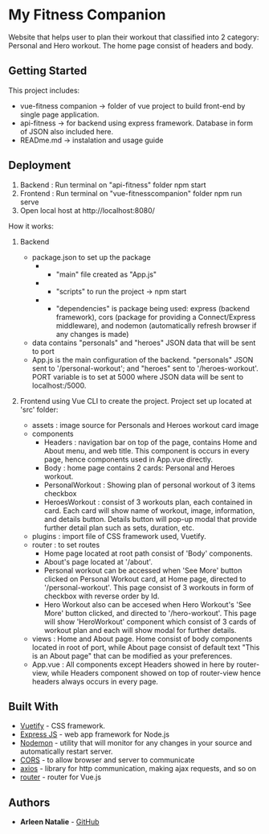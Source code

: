 # My Fitness Companion

Website that helps user to plan their workout that classified into 2 category: Personal and Hero workout. The home page consist of headers and body.

## Getting Started

This project includes:
* vue-fitness companion -> folder of vue project to build front-end by single page application.
* api-fitness -> for backend using express framework. Database in form of JSON also included here.
* READme.md -> instalation and usage guide

## Deployment

1. Backend : Run terminal on "api-fitness" folder
    npm start
2. Frontend : Run terminal on "vue-fitnesscompanion" folder
    npm run serve
3. Open local host at http://localhost:8080/

How it works:
1. Backend
    * package.json to set up the package
        * * "main" file created as "App.js"
        * * "scripts" to run the project -> npm start
        * * "dependencies" is package being used: express (backend framework), cors (package for providing a Connect/Express middleware), and nodemon (automatically refresh browser if any changes is made)
    * data contains "personals" and "heroes" JSON data that will be sent to port
    * App.js is the main configuration of the backend. "personals" JSON sent to '/personal-workout'; and "heroes" sent to '/heroes-workout'. PORT variable is to set at 5000 where JSON data will be sent to localhost:/5000.

2. Frontend using Vue CLI to create the project.
    Project set up located at 'src' folder:
    * assets : image source for Personals and Heroes workout card image
    * components
        - Headers : navigation bar on top of the page, contains Home and About menu, and web title. This component is occurs in every page, hence components used in App.vue directly.
        - Body : home page contains 2 cards: Personal and Heroes workout.
        - PersonalWorkout : Showing plan of personal workout of 3 items checkbox
        - HeroesWorkout : consist of 3 workouts plan, each contained in card. Each card will show name of workout, image, information, and details button. Details button will pop-up modal that provide further detail plan such as sets, duration, etc.
    * plugins : import file of CSS framework used, Vuetify.
    * router : to set routes
        - Home page located at root path consist of 'Body' components.
        - About's page located at '/about'.
        - Personal workout can be accessed when 'See More' button clicked on Personal Workout card, at Home page, directed to '/personal-workout'. This page consist of 3 workouts in form of checkbox with reverse order by Id.
        - Hero Workout also can be accesed when Hero Workout's 'See More' button clicked, and directed to '/hero-workout'. This page will show 'HeroWorkout' component which consist of 3 cards of workout plan and each will show modal for further details.
    * views : Home and About page. Home consist of body components located in root of port, while About page consist of default text "This is an About page" that can be modified as your preferences.
    * App.vue : All components except Headers showed in here by router-view, while Headers component showed on top of router-view hence headers always occurs in every page.


## Built With

* [Vuetify](https://vuetifyjs.com/en/) - CSS framework.
* [Express JS](https://expressjs.com) - web app framework for Node.js
* [Nodemon](https://nodemon.io) - utility that will monitor for any changes in your source and automatically restart server.
* [CORS](https://enable-cors.org) - to allow browser and server to communicate
* [axios](https://github.com/axios/axios) - library for http communication, making ajax requests, and so on
* [router](https://router.vuejs.org) - router for Vue.js

## Authors

* **Arleen Natalie** - [GitHub](https://github.com/arleenatalie)
